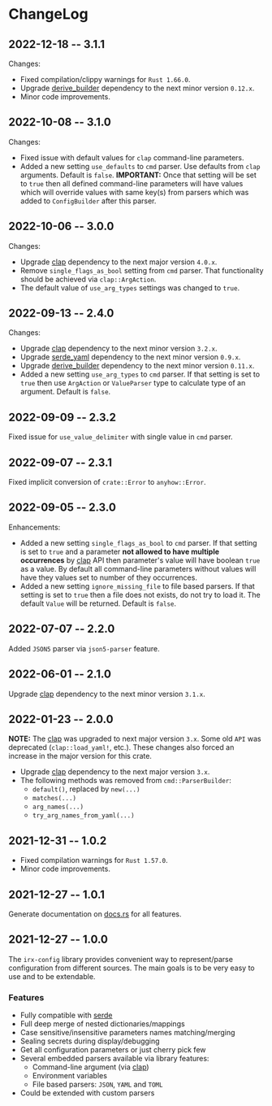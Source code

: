 # ChangeLog

## 2022-12-18 -- 3.1.1

Changes:

* Fixed compilation/clippy warnings for `Rust 1.66.0`.
* Upgrade [derive_builder](https://docs.rs/derive_builder/) dependency to the next minor version `0.12.x`.
* Minor code improvements.

## 2022-10-08 -- 3.1.0

Changes:

* Fixed issue with default values for `clap` command-line parameters.
* Added a new setting `use_defaults` to `cmd` parser. Use defaults from `clap` arguments. Default is `false`.
**IMPORTANT:** Once that setting will be set to `true` then all defined command-line parameters will have values which will override values with same key(s) from parsers which was added to `ConfigBuilder` after this parser.

## 2022-10-06 -- 3.0.0

Changes:

* Upgrade [clap](https://docs.rs/clap/) dependency to the next major version `4.0.x`.
* Remove `single_flags_as_bool` setting from `cmd` parser. That functionality should be achieved via `clap::ArgAction`.
* The default value of `use_arg_types` settings was changed to `true`.

## 2022-09-13 -- 2.4.0

Changes:

* Upgrade [clap](https://docs.rs/clap/) dependency to the next minor version `3.2.x`.
* Upgrade [serde_yaml](https://docs.rs/serde_yaml/) dependency to the next minor version `0.9.x`.
* Upgrade [derive_builder](https://docs.rs/derive_builder/) dependency to the next minor version `0.11.x`.
* Added a new setting `use_arg_types` to `cmd` parser. If that setting is set to `true` then use `ArgAction` or `ValueParser` type to calculate type of an argument. Default is `false`.

## 2022-09-09 -- 2.3.2

Fixed issue for `use_value_delimiter` with single value in `cmd` parser.

## 2022-09-07 -- 2.3.1

Fixed implicit conversion of `crate::Error` to `anyhow::Error`.

## 2022-09-05 -- 2.3.0

Enhancements:

* Added a new setting `single_flags_as_bool` to `cmd` parser. If that setting is set to `true` and a parameter **not allowed to have multiple occurrences** by [clap](https://docs.rs/clap/) API then parameter's value will have boolean `true` as a value. By default all command-line parameters without values will have they values set to number of they occurrences.
* Added a new setting `ignore_missing_file` to file based parsers. If that setting is set to `true` then a file does not exists, do not try to load it. The default `Value` will be returned. Default is `false`.

## 2022-07-07 -- 2.2.0

Added `JSON5` parser via `json5-parser` feature.

## 2022-06-01 -- 2.1.0

Upgrade [clap](https://docs.rs/clap/) dependency to the next minor version `3.1.x`.

## 2022-01-23 -- 2.0.0

**NOTE:** The [clap](https://docs.rs/clap/) was upgraded to next major version `3.x`. Some old `API` was deprecated (`clap::load_yaml!`, etc.). These changes also forced an increase in the major version for this crate.

* Upgrade [clap](https://docs.rs/clap/) dependency to the next major version `3.x`.
* The following methods was removed from `cmd::ParserBuilder`:
  * `default()`, replaced by `new(...)`
  * `matches(...)`
  * `arg_names(...)`
  * `try_arg_names_from_yaml(...)`

## 2021-12-31 -- 1.0.2

* Fixed compilation warnings for `Rust 1.57.0`.
* Minor code improvements.

## 2021-12-27 -- 1.0.1

Generate documentation on [docs.rs](https://docs.rs/) for all features.

## 2021-12-27 -- 1.0.0

The `irx-config` library provides convenient way to represent/parse configuration from different sources. The main
goals is to be very easy to use and to be extendable.

### Features

* Fully compatible with [serde](https://serde.rs/)
* Full deep merge of nested dictionaries/mappings
* Case sensitive/insensitive parameters names matching/merging
* Sealing secrets during display/debugging
* Get all configuration parameters or just cherry pick few
* Several embedded parsers available via library features:
  * Command-line argument (via [clap](https://github.com/clap-rs/clap))
  * Environment variables
  * File based parsers: `JSON`, `YAML` and `TOML`
* Could be extended with custom parsers
